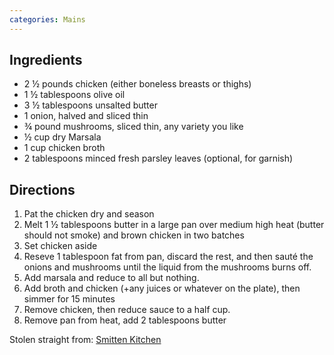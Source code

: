 ```yaml
---
categories: Mains
---
```



## Ingredients

 - 2 &frac12; pounds chicken (either boneless breasts or thighs)
 - 1 &frac12; tablespoons olive oil
 - 3 &frac12; tablespoons unsalted butter
 - 1 onion, halved and sliced thin
 - &frac34; pound mushrooms, sliced thin, any variety you like
 - &frac12; cup dry Marsala
 - 1 cup chicken broth
 - 2 tablespoons minced fresh parsley leaves (optional, for garnish)

## Directions

1. Pat the chicken dry and season
2. Melt 1 &frac12; tablespoons butter in a large pan over medium high heat (butter should not smoke) and brown chicken in two batches
3. Set chicken aside
4. Reseve 1 tablespoon fat from pan, discard the rest, and then sauté the onions and mushrooms until the liquid from the mushrooms burns off.
5. Add marsala and reduce to all but nothing.
6. Add broth and chicken (+any juices or whatever on the plate), then simmer for 15 minutes
7. Remove chicken, then reduce sauce to a half cup.
8. Remove pan from heat, add 2 tablespoons butter

Stolen straight from: [Smitten Kitchen](https://smittenkitchen.com/2008/03/alexs-chicken-and-mushroom-marsala/)